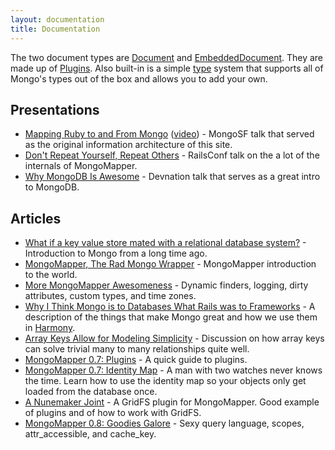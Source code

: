 ```yaml
---
layout: documentation
title: Documentation
---
```


The two document types are [Document](/documentation/document.html) and [EmbeddedDocument](/documentation/embedded-document.html). They are made up of [Plugins](/documentation/plugins/). Also built-in is a simple [type](/documentation/types.html) system that supports all of Mongo's types out of the box and allows you to add your own.

Presentations
-------------

-   [Mapping Ruby to and From Mongo](http://speakerdeck.com/u/jnunemaker/p/mongomapper-mapping-ruby-to-and-from-mongo) ([video](http://blip.tv/file/3597547/)) - MongoSF talk that served as the original information architecture of this site.
-   [Don't Repeat Yourself, Repeat Others](http://speakerdeck.com/u/jnunemaker/p/dont-repeat-yourself-repeat-others) - RailsConf talk on the a lot of the internals of MongoMapper.
-   [Why MongoDB Is Awesome](http://speakerdeck.com/u/jnunemaker/p/why-mongodb-is-awesome) - Devnation talk that serves as a great intro to MongoDB.

Articles
--------

-   [What if a key value store mated with a relational database system?](http://railstips.org/blog/archives/2009/06/03/what-if-a-key-value-store-mated-with-a-relational-database-system/) - Introduction to Mongo from a long time ago.
-   [MongoMapper, The Rad Mongo Wrapper](http://railstips.org/blog/archives/2009/06/27/mongomapper-the-rad-mongo-wrapper/) - MongoMapper introduction to the world.
-   [More MongoMapper Awesomeness](http://railstips.org/blog/archives/2009/10/09/more-mongomapper-awesomeness/) - Dynamic finders, logging, dirty attributes, custom types, and time zones.
-   [Why I Think Mongo is to Databases What Rails was to Frameworks](http://railstips.org/blog/archives/2009/12/18/why-i-think-mongo-is-to-databases-what-rails-was-to-frameworks/) - A description of the things that make Mongo great and how we use them in [Harmony](http://harmonyapp.com/).
-   [Array Keys Allow for Modeling Simplicity](http://mongotips.com/b/array-keys-allow-for-modeling-simplicity/) - Discussion on how array keys can solve trivial many to many relationships quite well.
-   [MongoMapper 0.7: Plugins](http://railstips.org/blog/archives/2010/02/21/mongomapper-07-plugins/) - A quick guide to plugins.
-   [MongoMapper 0.7: Identity Map](http://railstips.org/blog/archives/2010/02/21/mongomapper-07-identity-map/) - A man with two watches never knows the time. Learn how to use the identity map so your objects only get loaded from the database once.
-   [A Nunemaker Joint](http://railstips.org/blog/archives/2010/03/26/a-nunemaker-joint/) - A GridFS plugin for MongoMapper. Good example of plugins and of how to work with GridFS.
-   [MongoMapper 0.8: Goodies Galore](http://railstips.org/blog/archives/2010/06/16/mongomapper-08-goodies-galore/) - Sexy query language, scopes, attr\_accessible, and cache\_key.
